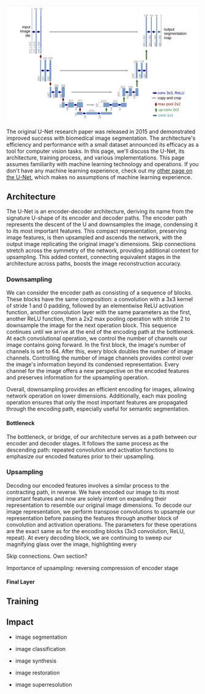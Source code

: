 ![A screenshot of the UNet architecture from its corresponding 2015 research paper](/UNet/Images/unet_architecture.png)

The original U-Net research paper was released in 2015 and demonstrated improved success with biomedical image segmentation. The architecture's efficiency and performance with a small dataset announced its efficacy as a tool for computer vision tasks. In this page, we'll discuss the U-Net, its architecture, training process, and various implementations. This page assumes familiarity with machine learning technology and operations. If you don't have any machine learning experience, check out my [other page on the U-Net](https://github.com/ejohansson13/concepts_explained/blob/main/UNet/UNet.md), which makes no assumptions of machine learning experience.

## Architecture

The U-Net is an encoder-decoder architecture, deriving its name from the signature U-shape of its encoder and decoder paths. The encoder path represents the descent of the U and downsamples the image, condensing it to its most important features. This compact representation, preserving image features, is then upsampled and ascends the network, with the output image replicating the original image's dimensions. Skip connections stretch across the symmetry of the network, providing additional context for upsampling. This added context, connecting equivalent stages in the architecture across paths, boosts the image reconstruction accuracy.

### Downsampling

We can consider the encoder path as consisting of a sequence of blocks. These blocks have the same composition: a convolution with a 3x3 kernel of stride 1 and 0 padding, followed by an elementwise ReLU activation function, another convolution layer with the same parameters as the first, another ReLU function, then a 2x2 max pooling operation with stride 2 to downsample the image for the next operation block. This sequence continues until we arrive at the end of the encoding path at the bottleneck. At each convolutional operation, we control the number of channels our image contains going forward. In the first block, the image's number of channels is set to 64. After this, every block doubles the number of image channels. Controlling the number of image channels provides control over the image's information beyond its condensed representation. Every channel for the image offers a new perspective on the encoded features and preserves information for the upsampling operation.

Overall, downsampling provides an efficient encoding for images, allowing network operation on lower dimensions. Additionally, each max pooling operation ensures that only the most important features are propagated through the encoding path, especially useful for semantic segmentation. 

#### Bottleneck

The bottleneck, or bridge, of our architecture serves as a path between our encoder and decoder stages. It follows the same process as the descending path: repeated convolution and activation functions to emphasize our encoded features prior to their upsampling. 

### Upsampling

Decoding our encoded features involves a similar process to the contracting path, in reverse. We have encoded our image to its most important features and now are solely intent on expanding their representation to resemble our original image dimensions. To decode our image representation, we perform transpose convolutions to upsample our representation before passing the features through another block of convolution and activation operations. The parameters for these operations are the exact same as for the encoding blocks (3x3 convolution, ReLU, repeat). At every decoding block, we are continuing to sweep our magnifying glass over the image, highlighting every 

Skip connections. Own section?

Importance of upsampling: reversing compression of encoder stage

#### Final Layer

## Training

## Impact
- image segmentation

- image classification

- image synthesis

- image restoration

- image superresolution
